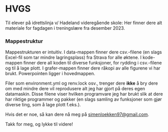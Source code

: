 # HVGS

Til elever på idrettslinja v/ Hadeland videregående skole: Her finner dere alt materiale for fagdagen i treningslære fra desember 2023. 

### Mappestruktur

Mappestrukturen er intuitiv. I data-mappen finner dere csv.-filene (en slags Excel-fil som tar mindre lagringsplass) fra Strava for alle øktene. I kode-mappen finner dere all koden til diverse funksjoner, for rydding i csv.-filene og til å lage plott. I grafer-mappen finner dere råkopi av alle figurene vi har brukt. Powerpointen ligger i hovedmappen. 

Filer som environment.yml og renv.lock osv., trenger dere **ikke** å bry dere om med mindre dere vil reprodusere alt jeg har gjort på deres egen datamaskin. Disse filene viser hvilken programvare jeg har brukt slik at dere har riktige programmer og pakker (en slags samling av funksjoner som gjør diverse ting, som å lage plott f.eks.).

Hvis det er noe, så kan dere nå meg på simenloekken97@gmail.com.

Takk for meg, og lykke til videre!
